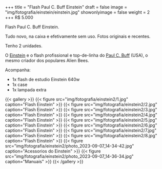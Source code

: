 +++
title = "Flash Paul C. Buff Einstein"
draft = false
image = "img/fotografia/einstein/einstein.jpg"
showonlyimage = false
weight = 2
+++
<span class="price">R$ 5.000</span>

Flash Paul C. Buff Einstein.
<!--more-->

Tudo novo, na caixa e efetivamente sem uso. Fotos originais e recentes.

Tenho 2 unidades.

O [Einstein](https://www.paulcbuff.com/Flash-Units/Einstein/Einstein-Flash-Unit.html) e o flash profissional e top-de-linha do [Paul C. Buff](https://www.paulcbuff.com) (USA), o mesmo criador dos populares Alien Bees. 

Acompanha:

- 1x flash de estudio Einstein 640w
- 1x case
- 1x lampada extra

{{< gallery >}}
{{< figure src="img/fotografia/einstein2/1.jpg" caption="Flash Einstein" >}}
{{< figure src="img/fotografia/einstein2/2.jpg" caption="Flash Einstein" >}}
{{< figure src="img/fotografia/einstein2/3.jpg" caption="Flash Einstein" >}}
{{< figure src="img/fotografia/einstein2/4.jpg" caption="Flash Einstein" >}}
{{< figure src="img/fotografia/einstein2/5.jpg" caption="Flash Einstein" >}}
{{< figure src="img/fotografia/einstein2/6.jpg" caption="Flash Einstein" >}}
{{< figure src="img/fotografia/einstein2/7.jpg" caption="Flash Einstein" >}}
{{< figure src="img/fotografia/einstein2/8.jpg" caption="Flash Einstein" >}}
{{< figure src="img/fotografia/einstein2/photo_2023-09-07_14-34-42.jpg" caption="Acessorios do  Einstein" >}}
{{< figure src="img/fotografia/einstein2/photo_2023-09-07_14-36-34.jpg" caption="Manuais" >}}
{{< /gallery >}}

